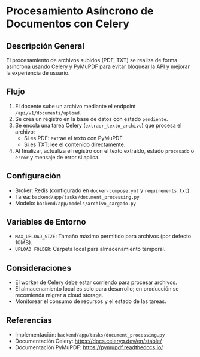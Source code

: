 # Procesamiento Asíncrono de Documentos con Celery

## Descripción General
El procesamiento de archivos subidos (PDF, TXT) se realiza de forma asíncrona usando Celery y PyMuPDF para evitar bloquear la API y mejorar la experiencia de usuario.

## Flujo
1. El docente sube un archivo mediante el endpoint `/api/v1/documents/upload`.
2. Se crea un registro en la base de datos con estado `pendiente`.
3. Se encola una tarea Celery (`extraer_texto_archivo`) que procesa el archivo:
   - Si es PDF: extrae el texto con PyMuPDF.
   - Si es TXT: lee el contenido directamente.
4. Al finalizar, actualiza el registro con el texto extraído, estado `procesado` o `error` y mensaje de error si aplica.

## Configuración
- Broker: Redis (configurado en `docker-compose.yml` y `requirements.txt`)
- Tarea: `backend/app/tasks/document_processing.py`
- Modelo: `backend/app/models/archivo_cargado.py`

## Variables de Entorno
- `MAX_UPLOAD_SIZE`: Tamaño máximo permitido para archivos (por defecto 10MB).
- `UPLOAD_FOLDER`: Carpeta local para almacenamiento temporal.

## Consideraciones
- El worker de Celery debe estar corriendo para procesar archivos.
- El almacenamiento local es solo para desarrollo; en producción se recomienda migrar a cloud storage.
- Monitorear el consumo de recursos y el estado de las tareas.

## Referencias
- Implementación: `backend/app/tasks/document_processing.py`
- Documentación Celery: https://docs.celeryq.dev/en/stable/
- Documentación PyMuPDF: https://pymupdf.readthedocs.io/
